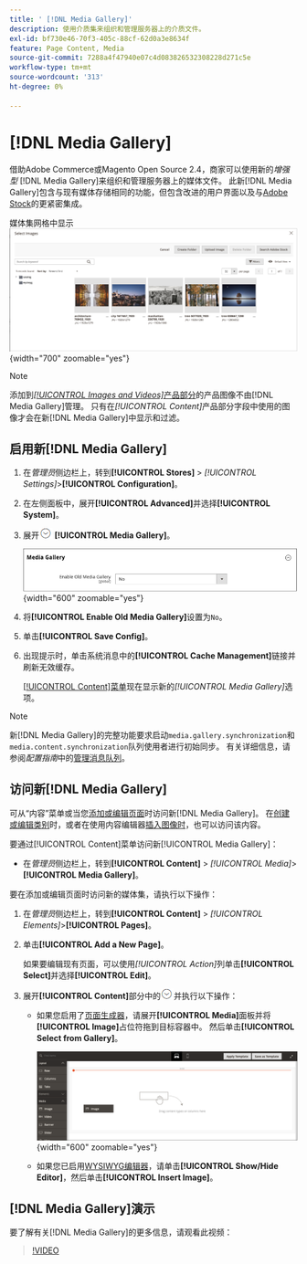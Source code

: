 ```yaml
---
title: ' [!DNL Media Gallery]'
description: 使用介质集来组织和管理服务器上的介质文件。
exl-id: bf730e46-70f3-405c-88cf-62d0a3e8634f
feature: Page Content, Media
source-git-commit: 7288a4f47940e07c4d083826532308228d271c5e
workflow-type: tm+mt
source-wordcount: '313'
ht-degree: 0%

---
```


# [!DNL Media Gallery]

借助Adobe Commerce或Magento Open Source 2.4，商家可以使用新的&#x200B;_增强型_ [!DNL Media Gallery]来组织和管理服务器上的媒体文件。 此新[!DNL Media Gallery]包含与现有媒体存储相同的功能，但包含改进的用户界面以及与[Adobe Stock][adobe-stock]的更紧密集成。

媒体集网格中显示![个图像](./assets/media-gallery-grid.png){width="700" zoomable="yes"}

>[!NOTE]
>
>添加到&#x200B;[_[!UICONTROL Images and Videos]_&#x200B;产品部分](../catalog/product-image.md#upload-an-image)的产品图像不由[!DNL Media Gallery]管理。 只有在&#x200B;_[!UICONTROL Content]_&#x200B;产品部分字段中使用的图像才会在新[!DNL Media Gallery]中显示和过滤。

## 启用新[!DNL Media Gallery]

1. 在&#x200B;_管理员_&#x200B;侧边栏上，转到&#x200B;**[!UICONTROL Stores]** > _[!UICONTROL Settings]_>**[!UICONTROL Configuration]**。

1. 在左侧面板中，展开&#x200B;**[!UICONTROL Advanced]**&#x200B;并选择&#x200B;**[!UICONTROL System]**。

1. 展开![扩展选择器](../assets/icon-display-expand.png) **[!UICONTROL Media Gallery]**。

   ![高级配置 — [!DNL Media Gallery]](./assets/system-media-gallery.png){width="600" zoomable="yes"}

1. 将&#x200B;**[!UICONTROL Enable Old Media Gallery]**&#x200B;设置为`No`。

1. 单击&#x200B;**[!UICONTROL Save Config]**。

1. 出现提示时，单击系统消息中的&#x200B;**[!UICONTROL Cache Management]**&#x200B;链接并刷新无效缓存。

   [[!UICONTROL Content]菜单](/help/content-design/content-menu.md)现在显示新的&#x200B;_[!UICONTROL Media Gallery]_&#x200B;选项。

>[!NOTE]
>
>新[!DNL Media Gallery]的完整功能要求启动`media.gallery.synchronization`和`media.content.synchronization`队列使用者进行初始同步。 有关详细信息，请参阅&#x200B;_配置指南_&#x200B;中的[管理消息队列](https://experienceleague.adobe.com/docs/commerce-operations/configuration-guide/message-queues/manage-message-queues.html?lang=zh-Hans)。

## 访问新[!DNL Media Gallery]

可从“内容”菜单或当您[添加或编辑页面](/help/content-design/page-add.md)时访问新[!DNL Media Gallery]。 在[创建或编辑类别](/help/catalog/category-create.md)时，或者在使用内容编辑器[插入图像时](/help/content-design/editor-insert-image.md)，也可以访问该内容。

要通过[!UICONTROL Content]菜单访问新[!UICONTROL Media Gallery]：

- 在&#x200B;_管理员_&#x200B;侧边栏上，转到&#x200B;**[!UICONTROL Content]** > _[!UICONTROL Media]_>**[!UICONTROL Media Gallery]**。

要在添加或编辑页面时访问新的媒体集，请执行以下操作：

1. 在&#x200B;_管理员_&#x200B;侧边栏上，转到&#x200B;**[!UICONTROL Content]** > _[!UICONTROL Elements]_>**[!UICONTROL Pages]**。

1. 单击&#x200B;**[!UICONTROL Add a New Page]**。

   如果要编辑现有页面，可以使用&#x200B;_[!UICONTROL Action]_&#x200B;列单击&#x200B;**[!UICONTROL Select]**&#x200B;并选择&#x200B;**[!UICONTROL Edit]**。

1. 展开&#x200B;**[!UICONTROL Content]**&#x200B;部分中的![扩展选择器](../assets/icon-display-expand.png)并执行以下操作：

   - 如果您启用了[页面生成器](../page-builder/setup.md)，请展开&#x200B;**[!UICONTROL Media]**&#x200B;面板并将&#x200B;**[!UICONTROL Image]**&#x200B;占位符拖到目标容器中。 然后单击&#x200B;**[!UICONTROL Select from Gallery]**。

     ![将图像拖到舞台](./assets/pb-media-image-drag.png){width="600" zoomable="yes"}

   - 如果您已启用[WYSIWYG编辑器](/help/content-design/editor.md)，请单击&#x200B;**[!UICONTROL Show/Hide Editor]**，然后单击&#x200B;**[!UICONTROL Insert Image]**。

## [!DNL Media Gallery]演示

要了解有关[!DNL Media Gallery]的更多信息，请观看此视频：

>[!VIDEO](https://video.tv.adobe.com/v/343785?quality=12&learn=on)

[adobe-stock]: https://stock.adobe.com

